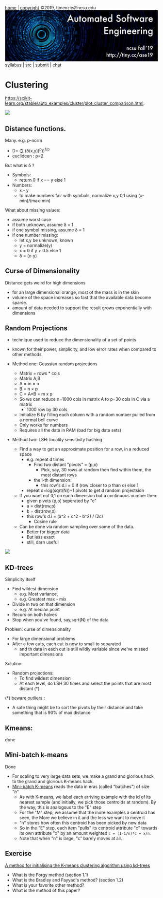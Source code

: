 <a name=top>&nbsp;<p> </a>
[home](http://tiny.cc/ase19#top) | 
[copyright](https://github.com/txt/ase19/blob/master/LICENSE.md#top) &copy;2019, tjmenzie&commat;ncsu.edu 
<br> [<img width=900 src="https://raw.githubusercontent.com/txt/ase19/master/etc/img/banner.png">](http://tiny.cc/ase19)<br> 
[syllabus](https://github.com/txt/ase19/blob/master/syllabus.md#top) | 
[src](http://menzies.us/fun) | 
[submit](http://tiny.cc/ase19give) | 
[chat](https://ase19.slack.com/) 

# Clustering

https://scikit-learn.org/stable/auto_examples/cluster/plot_cluster_comparison.html:

![](https://scikit-learn.org/stable/_images/sphx_glr_plot_cluster_comparison_0011.png)

## Distance functions.

Many. e.g. p-norm

- D= (&sum; (&delta;(x,y))<sup>p</sup>))<sup>1/p</sup>
- euclidean : p=2

But what is &delta;  ?

- Symbols: 
    - return 0 if x == y else 1
- Numbers:
    -  x - y
    - to make numbers fair with symbols, normalize x,y 0,1 using (x-min)/(max-min)

What about missing values:

- assume worst case
- if both unknown, assume &delta; = 1
- if one symbol missing, assume &delta; = 1
- if one number missing:
    - let x,y be unknown, known
    - y = normalize(y)
    - x = 0 if y > 0.5 else 1
    - &delta; =  (x-y)

## Curse of Dimensionality

Distance gets weird for high dimensions

- for an large dimensional orange, most of the mass is in the skin
- volume of the space increases so fast that the available data become sparse.
- amount of data needed to support the result grows exponentially with dimensions

## Random Projections

- technique used to reduce the dimensionality of a set of points
-  known for their power, simplicity, and low error rates when compared to other methods

- Method one: Guassian random projections
   - Matrix = rows \* cols
   - Matrix A,B
   - A =        m × n 
   - B =        n × p 
   - C = A\*B = m x  p
   - So we can reduce n=1000 cols in matrix A to p=30 cols in C via a matrix
      - 1000 row by 30 cols
   - Initialize B by filling each column with a random number pulled from a normal bell curve
   - Only works for numbers
   - Requires all the data in RAM (bad for big data sets)
- Method two:  LSH: locality sensitivity hashing
   - Find a way to get an approximate position for a row, in a reduced space
      - e.g. repeat d times
          -  Find  two  distant "pivots"  = (p,o)
              - Pick, say, 30 rows at random then find within them, the most distant rows
          - the i-th dimension:
              - this row's d.i = 0 if (row closer to p than o) else 1
      - repeat d=log(sqrt(N))+1 pivots to get  d random projectsion
   - If you want not 0,1 on each dimension but a continuous number then:
      - given pivots (p,o) seperated by "c"
      - a = dist(row,p)
      - b = dist(row,o)
      - this row's d.i = (a^2 + c^2 - b^2) / (2c)
          - Cosine rule
   - Can be done via random sampling over some of the data.
      - Better for bigger data
      - But less exact
      - still, darn useful

![](https://ars.els-cdn.com/content/image/1-s2.0-S0031320315003945-gr2.jpg)
 
## KD-trees

Simplicity itself

- Find wildest dimension 
    - e.g. Most variance, 
    - e.g. Greatest max - mix
- Divide in two on that dimension
    - e.g. At median point
- Recurs on both halves
- Stop when you've found, say,sqrt(N) of the data

Problem: curse of dimensionality

- For large dimensional problems
- After a few cuts, each cut is now to small to separated
   - and th data in each cut is still wildly variable since we've missed important dimensions

Solution:

- Random projections:
   - To find wildest dimension
   - At each level, do LSH 30 times and select the points that are most distant (*)


(*) beware outliers :  

- A safe thing might be to sort the pivots  by their distance and take something that is
  90% of max distance

## Kmeans: 

done

## Mini-batch k-means

Done

- For scaling to very large data sets, we make   a grand and glorious hack to the grand and glorious K-means hack.
- [Mini-batch K-means](https://www.eecs.tufts.edu/~dsculley/papers/fastkmeans.pdf) reads the data in eras (called "batches") of size "_b_". 
   - As with K-means, we label each arriving example with the id of its nearest sample (and initially, we pick those centroids at random). By the way, this is analogous to the  "E" step
   - For the "M" step, we assume that the more examples a centroid has seen, the
      More we believe in it and the less we want to move it 
    - "n" stores how often this centroid has been picked by new data
    - So in the "E" step, each item "pulls" its centroid  attribute "c" towards its own attribute "x"  by an amount weighted   `c = (1-1/n)*c + x/n`. 
    - Note that when "n" is large, "c" barely moves at all.


## Exercise


[A method for initialising the K-means clustering algorithm using kd-trees](http://bit.ly/2lQO7BG)

- What is the Forgy method (section 1.1)
- What  is the Bradley and Fayyad's method? (section 1.2)
- What is your favorite other method?
- What is the method of this paper?
